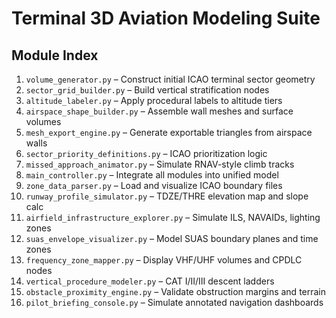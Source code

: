 # Terminal 3D Aviation Modeling Suite  
## Module Index

1. `volume_generator.py` – Construct initial ICAO terminal sector geometry  
2. `sector_grid_builder.py` – Build vertical stratification nodes  
3. `altitude_labeler.py` – Apply procedural labels to altitude tiers  
4. `airspace_shape_builder.py` – Assemble wall meshes and surface volumes  
5. `mesh_export_engine.py` – Generate exportable triangles from airspace walls  
6. `sector_priority_definitions.py` – ICAO prioritization logic  
7. `missed_approach_animator.py` – Simulate RNAV-style climb tracks  
8. `main_controller.py` – Integrate all modules into unified model  
9. `zone_data_parser.py` – Load and visualize ICAO boundary files  
10. `runway_profile_simulator.py` – TDZE/THRE elevation map and slope calc  
11. `airfield_infrastructure_explorer.py` – Simulate ILS, NAVAIDs, lighting zones  
12. `suas_envelope_visualizer.py` – Model SUAS boundary planes and time zones  
13. `frequency_zone_mapper.py` – Display VHF/UHF volumes and CPDLC nodes  
14. `vertical_procedure_modeler.py` – CAT I/II/III descent ladders  
15. `obstacle_proximity_engine.py` – Validate obstruction margins and terrain  
16. `pilot_briefing_console.py` – Simulate annotated navigation dashboards  

